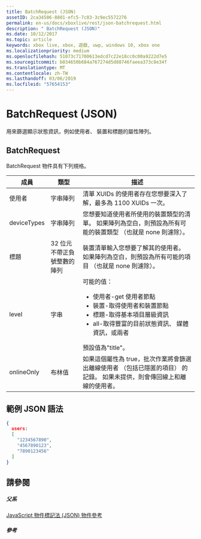 ```yaml
---
title: BatchRequest (JSON)
assetID: 2ca34506-8801-efc5-7c83-3c9ec5572276
permalink: en-us/docs/xboxlive/rest/json-batchrequest.html
description: " BatchRequest (JSON)"
ms.date: 10/12/2017
ms.topic: article
keywords: xbox live, xbox, 遊戲, uwp, windows 10, xbox one
ms.localizationpriority: medium
ms.openlocfilehash: 51073c71700613edcd7c22e18cc0c00a9222d7e5
ms.sourcegitcommit: b034650b684a767274d5d88746faeea373c8e34f
ms.translationtype: MT
ms.contentlocale: zh-TW
ms.lasthandoff: 03/06/2019
ms.locfileid: "57654153"
---
```

# <a name="batchrequest-json"></a>BatchRequest (JSON)
用來篩選顯示狀態資訊，例如使用者、 裝置和標題的屬性陣列。
<a id="ID4EN"></a>


## <a name="batchrequest"></a>BatchRequest

BatchRequest 物件具有下列規格。

| 成員| 類型| 描述|
| --- | --- | --- |
| 使用者| 字串陣列| 清單 XUIDs 的使用者存在您想要深入了解，最多為 1100 XUIDs 一次。|
| deviceTypes| 字串陣列| 您想要知道使用者所使用的裝置類型的清單。 如果陣列為空白，則預設為所有可能的裝置類型 （也就是 none 則濾除）。|
| 標題| 32 位元不帶正負號整數的陣列| 裝置清單輸入您想要了解其的使用者。 如果陣列為空白，則預設為所有可能的項目 （也就是 none 則濾除）。|
| level| 字串| 可能的值： <ul><li>使用者-get 使用者節點</li><li>裝置-取得使用者和裝置節點</li><li>標題-取得基本項目層級資訊</li><li>all-取得豐富的目前狀態資訊、 媒體資訊，或兩者</li></ul>預設值為"title"。| 
| onlineOnly| 布林值| 如果這個屬性為 true，批次作業將會篩選出離線使用者 （包括已隱匿的項目） 的記錄。 如果未提供，則會傳回線上和離線的使用者。|

<a id="ID4EAD"></a>


## <a name="sample-json-syntax"></a>範例 JSON 語法


```json
{
  users:
  [
    "1234567890",
    "4567890123",
    "7890123456"
  ]
}


```


<a id="ID4EJD"></a>


## <a name="see-also"></a>請參閱

<a id="ID4ELD"></a>


##### <a name="parent"></a>父系

[JavaScript 物件標記法 (JSON) 物件參考](atoc-xboxlivews-reference-json.md)


<a id="ID4EXD"></a>


##### <a name="reference"></a>參考   
